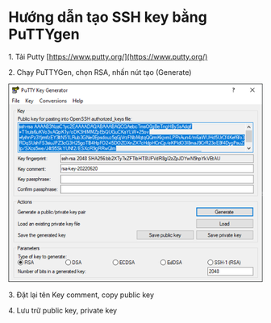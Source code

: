 # Hướng dẫn tạo SSH key bằng PuTTYgen

1\. Tải Putty [https://www.putty.org/](https://www.putty.org/)

2\. Chạy PuTTYGen, chọn RSA, nhấn nút tạo (Generate)

<img src="../.gitbook/assets/image (2) (1).png" alt="" data-size="original">

3\. Đặt lại tên Key comment, copy public key

4\. Lưu trữ public key, private key
